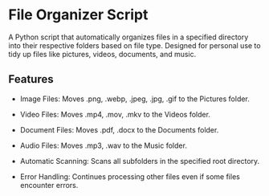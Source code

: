# File Organizer Script

A Python script that automatically organizes files in a specified directory into their respective folders based on file type. Designed for personal use to tidy up files like pictures, videos, documents, and music.

## Features

- Image Files: Moves .png, .webp, .jpeg, .jpg, .gif to the Pictures folder.

- Video Files: Moves .mp4, .mov, .mkv to the Videos folder.

- Document Files: Moves .pdf, .docx to the Documents folder.

- Audio Files: Moves .mp3, .wav to the Music folder.

- Automatic Scanning: Scans all subfolders in the specified root directory.

- Error Handling: Continues processing other files even if some files encounter errors.


